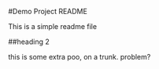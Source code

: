 #Demo Project README

This is a simple readme file

##heading 2

this is some extra poo, on a trunk. problem?


